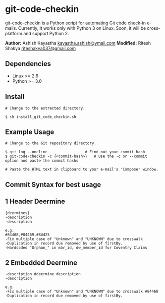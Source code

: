 git-code-checkin
================

git-code-checkin is a Python script for automating Git code check-in e-mails. Currently, it works only with Python 3 on Linux. Soon, it will be cross-platform and support Python 2.

**Author:** Ashish Kayastha <kayastha.ashish@ymail.com>
**Modified:** Ritesh Shakya <riteshakya037@gmail.com>

Dependencies
------------
* Linux >= 2.6
* Python >= 3.0

Install
-------
    # Change to the extracted directory.

    $ sh install_git_code_checkin.sh

Example Usage
-------------
    # Change to the Git repository directory.

    $ git log --oneline			        # Find out your commit hash
    $ git-code-checkin -c {<commit-hash>}	# Use the -c or --commit option and paste the commit hashs

    # Paste the HTML text in clipboard to your e-mail's 'Compose' window.
    
Commit Syntax for best usage
-------------
1 Header Deermine
-------------
    {deermines}
    -description
    -description
    
    e.g.
    #84468,#84469,#84425
    -Fix multiple case of "Unknown" and "UNKNOWN" due to crosswalk
    -Duplication in record due removed by use of firstBy.
    -Hardcoded "Orphan_" in mbr_id, dw_member_id for Coventry Claims
    
2 Embedded Deermine
-------------
    -description #deermine description
    -description
    
    e.g.
    -Fix multiple case of "Unknown" and "UNKNOWN" due to crosswalk #84468
    -Duplication in record due removed by use of firstBy.

